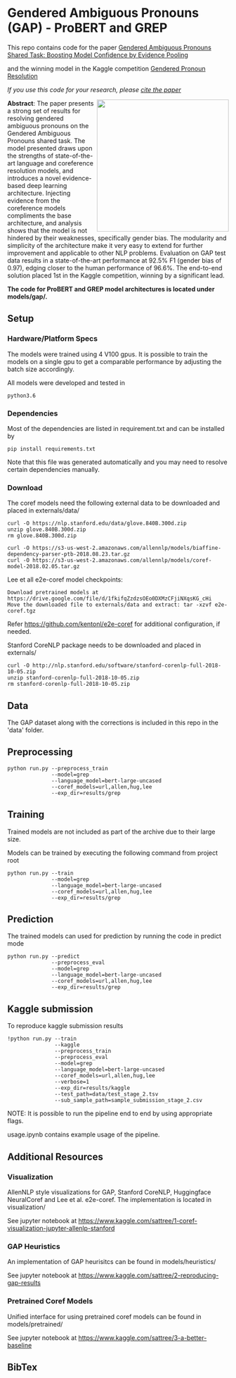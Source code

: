 # Gendered Ambiguous Pronouns (GAP) - ProBERT and GREP

This repo contains code for the paper [Gendered Ambiguous Pronouns Shared Task: Boosting Model Confidence
by Evidence Pooling](https://arxiv.org/pdf/1906.00839.pdf)

and the winning model in the Kaggle competition [Gendered Pronoun Resolution](https://www.kaggle.com/c/gendered-pronoun-resolution/leaderboard)

*If you use this code for your research, please [cite the paper](#bibtex)*

<img align="right" width="300" src="https://github.com/sattree/gap/blob/master/paper/figures/grep.png">

**Abstract**: The paper presents a strong set of results for resolving gendered ambiguous pronouns on the Gendered Ambiguous Pronouns shared task. The model presented draws upon the strengths of state-of-the-art language and coreference resolution models, and introduces a novel evidence-based deep learning architecture. Injecting evidence from the coreference models compliments the base architecture, and analysis shows that the model is not hindered by their weaknesses, specifically gender bias. The modularity and simplicity of the architecture make it very easy to extend for further improvement and applicable to other NLP problems. Evaluation on GAP test data results in a state-of-the-art performance at 92.5% F1 (gender bias of 0.97), edging closer to the human performance of 96.6%. The end-to-end solution placed 1st in the Kaggle competition, winning by a significant lead.

**The code for ProBERT and GREP model architectures is located under models/gap/.**

## Setup

### Hardware/Platform Specs

The models were trained using 4 V100 gpus. 
It is possible to train the models on a single gpu to get a comparable performance by adjusting the batch size accordingly.

All models were developed and tested in

```
python3.6
```

### Dependencies

Most of the dependencies are listed in requirement.txt and can be installed by

```
pip install requirements.txt
```

Note that this file was generated automatically and you may need to resolve certain dependencies manually.

### Download

The coref models need the following external data to be downloaded and placed in externals/data/

```
curl -O https://nlp.stanford.edu/data/glove.840B.300d.zip
unzip glove.840B.300d.zip
rm glove.840B.300d.zip

curl -O https://s3-us-west-2.amazonaws.com/allennlp/models/biaffine-dependency-parser-ptb-2018.08.23.tar.gz
curl -O https://s3-us-west-2.amazonaws.com/allennlp/models/coref-model-2018.02.05.tar.gz
```

Lee et all e2e-coref model checkpoints:

```
Download pretrained models at https://drive.google.com/file/d/1fkifqZzdzsOEo0DXMzCFjiNXqsKG_cHi
Move the downloaded file to externals/data and extract: tar -xzvf e2e-coref.tgz
```

Refer https://github.com/kentonl/e2e-coref for additional configuration, if needed.

Stanford CoreNLP package needs to be downloaded and placed in externals/

```
curl -O http://nlp.stanford.edu/software/stanford-corenlp-full-2018-10-05.zip
unzip stanford-corenlp-full-2018-10-05.zip
rm stanford-corenlp-full-2018-10-05.zip
```

## Data

The GAP dataset along with the corrections is included in this repo in the 'data' folder.

## Preprocessing

```
python run.py --preprocess_train 
              --model=grep 
              --language_model=bert-large-uncased 
              --coref_models=url,allen,hug,lee 
              --exp_dir=results/grep
```

## Training

Trained models are not included as part of the archive due to their large size.

Models can be trained by executing the following command from project root

```
python run.py --train 
              --model=grep 
              --language_model=bert-large-uncased 
              --coref_models=url,allen,hug,lee 
              --exp_dir=results/grep
```

## Prediction

The trained models can used for prediction by running the code in predict mode

```
python run.py --predict 
              --preprocess_eval 
              --model=grep 
              --language_model=bert-large-uncased 
              --coref_models=url,allen,hug,lee 
              --exp_dir=results/grep
```

## Kaggle submission

To reproduce kaggle submission results

```
!python run.py --train 
               --kaggle 
               --preprocess_train 
               --preprocess_eval 
               --model=grep 
               --language_model=bert-large-uncased 
               --coref_models=url,allen,hug,lee 
               --verbose=1 
               --exp_dir=results/kaggle 
               --test_path=data/test_stage_2.tsv 
               --sub_sample_path=sample_submission_stage_2.csv
```

NOTE: It is possible to run the pipeline end to end by using appropriate flags.

usage.ipynb contains example usage of the pipeline.

## Additional Resources

### Visualization

AllenNLP style visualizations for GAP, Stanford CoreNLP, Huggingface NeuralCoref and Lee et al. e2e-coref. The implementation is located in visualization/

See jupyter notebook at https://www.kaggle.com/sattree/1-coref-visualization-jupyter-allenlp-stanford

### GAP Heuristics

An implementation of GAP heurisitcs can be found in models/heuristics/

See jupyter notebook at https://www.kaggle.com/sattree/2-reproducing-gap-results

### Pretrained Coref Models

Unified interface for using pretrained coref models can be found in models/pretrained/

See jupyter notebook at https://www.kaggle.com/sattree/3-a-better-baseline

## BibTex



